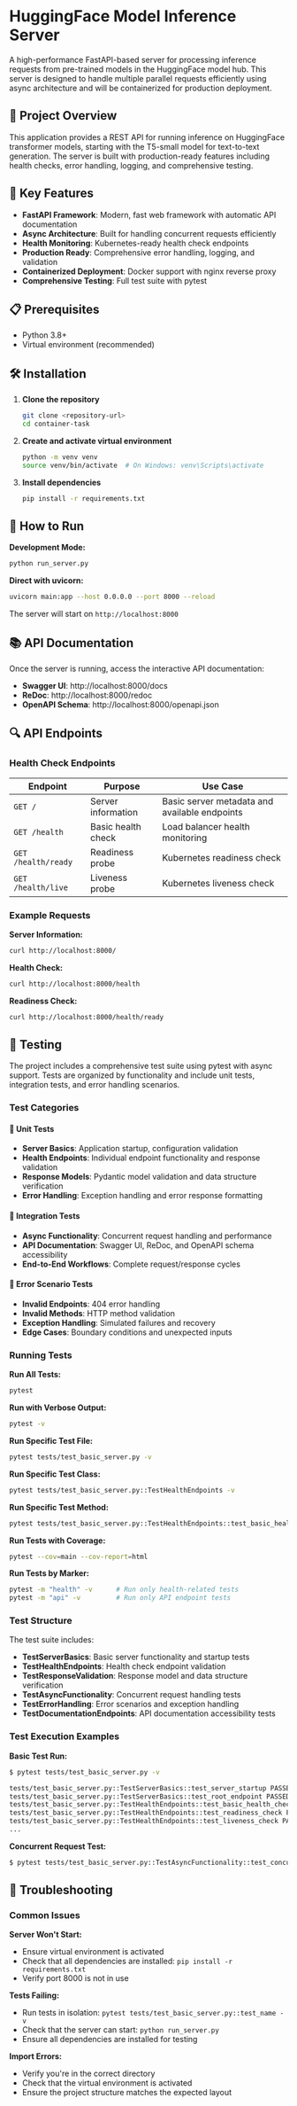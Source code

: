 # HuggingFace Model Inference Server

A high-performance FastAPI-based server for processing inference requests from pre-trained models in the HuggingFace model hub. This server is designed to handle multiple parallel requests efficiently using async architecture and will be containerized for production deployment.

## 🎯 Project Overview

This application provides a REST API for running inference on HuggingFace transformer models, starting with the T5-small model for text-to-text generation. The server is built with production-ready features including health checks, error handling, logging, and comprehensive testing.

## 🚀 Key Features

- **FastAPI Framework**: Modern, fast web framework with automatic API documentation
- **Async Architecture**: Built for handling concurrent requests efficiently
- **Health Monitoring**: Kubernetes-ready health check endpoints
- **Production Ready**: Comprehensive error handling, logging, and validation
- **Containerized Deployment**: Docker support with nginx reverse proxy
- **Comprehensive Testing**: Full test suite with pytest

## 📋 Prerequisites

- Python 3.8+
- Virtual environment (recommended)

## 🛠️ Installation

1. **Clone the repository**
   ```bash
   git clone <repository-url>
   cd container-task
   ```

2. **Create and activate virtual environment**
   ```bash
   python -m venv venv
   source venv/bin/activate  # On Windows: venv\Scripts\activate
   ```

3. **Install dependencies**
   ```bash
   pip install -r requirements.txt
   ```

## 🚀 How to Run

**Development Mode:**
```bash
python run_server.py
```

**Direct with uvicorn:**
```bash
uvicorn main:app --host 0.0.0.0 --port 8000 --reload
```

The server will start on `http://localhost:8000`

## 📚 API Documentation

Once the server is running, access the interactive API documentation:

- **Swagger UI**: http://localhost:8000/docs
- **ReDoc**: http://localhost:8000/redoc
- **OpenAPI Schema**: http://localhost:8000/openapi.json

## 🔍 API Endpoints

### Health Check Endpoints

| Endpoint | Purpose | Use Case |
|----------|---------|----------|
| `GET /` | Server information | Basic server metadata and available endpoints |
| `GET /health` | Basic health check | Load balancer health monitoring |
| `GET /health/ready` | Readiness probe | Kubernetes readiness check |
| `GET /health/live` | Liveness probe | Kubernetes liveness check |

### Example Requests

**Server Information:**
```bash
curl http://localhost:8000/
```

**Health Check:**
```bash
curl http://localhost:8000/health
```

**Readiness Check:**
```bash
curl http://localhost:8000/health/ready
```

## 🧪 Testing

The project includes a comprehensive test suite using pytest with async support. Tests are organized by functionality and include unit tests, integration tests, and error handling scenarios.

### Test Categories

#### 🔧 **Unit Tests**
- **Server Basics**: Application startup, configuration validation
- **Health Endpoints**: Individual endpoint functionality and response validation
- **Response Models**: Pydantic model validation and data structure verification
- **Error Handling**: Exception handling and error response formatting

#### 🔗 **Integration Tests**
- **Async Functionality**: Concurrent request handling and performance
- **API Documentation**: Swagger UI, ReDoc, and OpenAPI schema accessibility
- **End-to-End Workflows**: Complete request/response cycles

#### 🚨 **Error Scenario Tests**
- **Invalid Endpoints**: 404 error handling
- **Invalid Methods**: HTTP method validation
- **Exception Handling**: Simulated failures and recovery
- **Edge Cases**: Boundary conditions and unexpected inputs

### Running Tests

**Run All Tests:**
```bash
pytest
```

**Run with Verbose Output:**
```bash
pytest -v
```

**Run Specific Test File:**
```bash
pytest tests/test_basic_server.py -v
```

**Run Specific Test Class:**
```bash
pytest tests/test_basic_server.py::TestHealthEndpoints -v
```

**Run Specific Test Method:**
```bash
pytest tests/test_basic_server.py::TestHealthEndpoints::test_basic_health_check -v
```

**Run Tests with Coverage:**
```bash
pytest --cov=main --cov-report=html
```

**Run Tests by Marker:**
```bash
pytest -m "health" -v      # Run only health-related tests
pytest -m "api" -v         # Run only API endpoint tests
```

### Test Structure

The test suite includes:

- **TestServerBasics**: Basic server functionality and startup tests
- **TestHealthEndpoints**: Health check endpoint validation
- **TestResponseValidation**: Response model and data structure verification
- **TestAsyncFunctionality**: Concurrent request handling tests
- **TestErrorHandling**: Error scenarios and exception handling
- **TestDocumentationEndpoints**: API documentation accessibility tests

### Test Execution Examples

**Basic Test Run:**
```bash
$ pytest tests/test_basic_server.py -v

tests/test_basic_server.py::TestServerBasics::test_server_startup PASSED
tests/test_basic_server.py::TestServerBasics::test_root_endpoint PASSED
tests/test_basic_server.py::TestHealthEndpoints::test_basic_health_check PASSED
tests/test_basic_server.py::TestHealthEndpoints::test_readiness_check PASSED
tests/test_basic_server.py::TestHealthEndpoints::test_liveness_check PASSED
...
```

**Concurrent Request Test:**
```bash
$ pytest tests/test_basic_server.py::TestAsyncFunctionality::test_concurrent_health_checks -v
```

## 🔧 Troubleshooting

### Common Issues

**Server Won't Start:**
- Ensure virtual environment is activated
- Check that all dependencies are installed: `pip install -r requirements.txt`
- Verify port 8000 is not in use

**Tests Failing:**
- Run tests in isolation: `pytest tests/test_basic_server.py::test_name -v`
- Check that the server can start: `python run_server.py`
- Ensure all dependencies are installed for testing

**Import Errors:**
- Verify you're in the correct directory
- Check that the virtual environment is activated
- Ensure the project structure matches the expected layout